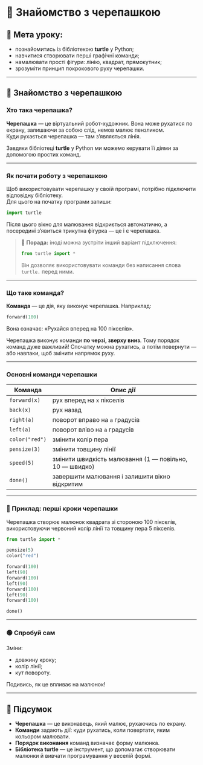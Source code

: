# 🐢 Знайомство з черепашкою

## 🎯 Мета уроку:
- познайомитись із бібліотекою **turtle** у Python;
- навчитися створювати перші графічні команди;
- намалювати прості фігури: лінію, квадрат, прямокутник;
- зрозуміти принцип покрокового руху черепашки.

---

## 🧩 Знайомство з черепашкою

### Хто така черепашка?

**Черепашка** — це віртуальний робот-художник. Вона може рухатися по екрану, залишаючи за собою слід, немов малює пензликом.  
Куди рухається черепашка — там з’являється лінія.  

Завдяки бібліотеці **turtle** у Python ми можемо керувати її діями за допомогою простих команд.

---

### Як почати роботу з черепашкою

Щоб використовувати черепашку у своїй програмі, потрібно підключити відповідну бібліотеку.  
Для цього на початку програми запиши:

```python
import turtle
```

Після цього вікно для малювання відкриється автоматично, а посередині з’явиться трикутна фігурка — це і є черепашка.

> 🔹 **Порада:** іноді можна зустріти інший варіант підключення:
>
> ```python
> from turtle import *
> ```
>
> Він дозволяє використовувати команди без написання слова `turtle.` перед ними.

---

### Що таке команда?

**Команда** — це дія, яку виконує черепашка.
Наприклад:

```python
forward(100)
```

Вона означає: «Рухайся вперед на 100 пікселів».

Черепашка виконує команди **по черзі, зверху вниз**.
Тому порядок команд дуже важливий!
Спочатку можна рухатись, а потім повернути — або навпаки, щоб змінити напрямок руху.

---

### Основні команди черепашки

| Команда        | Опис дії                                                |
| -------------- | ------------------------------------------------------- |
| `forward(x)`   | рух вперед на `x` пікселів                              |
| `back(x)`      | рух назад                                               |
| `right(a)`     | поворот вправо на `a` градусів                          |
| `left(a)`      | поворот вліво на `a` градусів                           |
| `color("red")` | змінити колір пера                                      |
| `pensize(3)`   | змінити товщину лінії                                   |
| `speed(5)`     | змінити швидкість малювання (1 — повільно, 10 — швидко) |
| `done()`       | завершити малювання і залишити вікно відкритим          |

---

### 🧠 Приклад: перші кроки черепашки

Черепашка створює малюнок квадрата зі стороною 100 пікселів, використовуючи червоний колір лінії та товщину пера 5 пікселів.

```python
from turtle import *

pensize(5)
color("red")

forward(100)
left(90)
forward(100)
left(90)
forward(100)
left(90)
forward(100)

done()
```

---

### 🟢 Спробуй сам

Зміни:

* довжину кроку;
* колір лінії;
* кут повороту.

Подивись, як це впливає на малюнок!

---

## 🧾 Підсумок

* **Черепашка** — це виконавець, який малює, рухаючись по екрану.
* **Команди** задають дії: куди рухатись, коли повертати, яким кольором малювати.
* **Порядок виконання** команд визначає форму малюнка.
* **Бібліотека turtle** — це інструмент, що допомагає створювати малюнки й вивчати програмування у веселій формі.

```
